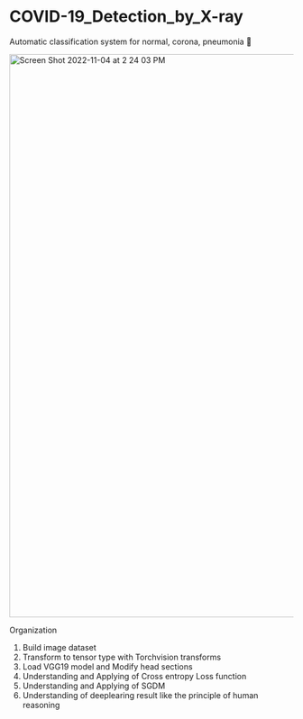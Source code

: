 # COVID-19_Detection_by_X-ray
Automatic classification system for normal, corona, pneumonia 🦠

<img width="1000" alt="Screen Shot 2022-11-04 at 2 24 03 PM" src="https://user-images.githubusercontent.com/80025122/199896469-cbc75939-490d-4979-b452-e696c7c850e8.png">

Organization
1. Build image dataset
2. Transform to tensor type with Torchvision transforms
3. Load VGG19 model and Modify head sections
4. Understanding and Applying of Cross entropy Loss function
5. Understanding and Applying of SGDM
6. Understanding of deeplearing result like the principle of human reasoning
